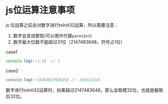 # js位运算注意事项

js 位运算之前会对数字进行toInit32运算，所以需要注意：
1. 数字会变成整型(可以用作代替``paresInt``)
2. 数字最大位数不能超过31位（2147483648，符号占1位）

case1


```js
console.log(~~1.1)  // 1
```


case2


```js
console.log(~~1545301703925) // -886522635
```


数字进行toInit32运算时，如果超过2147483648，那么会取模32位，也就是截取后32位。